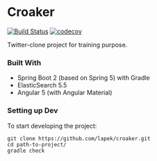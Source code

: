# Croaker
[![Build Status](https://travis-ci.org/lapek/croaker.svg?branch=master)](https://travis-ci.org/lapek/croaker)
[![codecov](https://codecov.io/gh/lapek/croaker/branch/master/graph/badge.svg)](https://codecov.io/gh/lapek/croaker)

Twitter-clone project for training purpose.

### Built With
* Spring Boot 2 (based on Spring 5) with Gradle
* ElasticSearch 5.5 
* Angular 5 (with Angular Material) 

### Setting up Dev

To start developing the project:

```shell
git clone https://github.com/lapek/croaker.git
cd path-to-project/
gradle check
```
